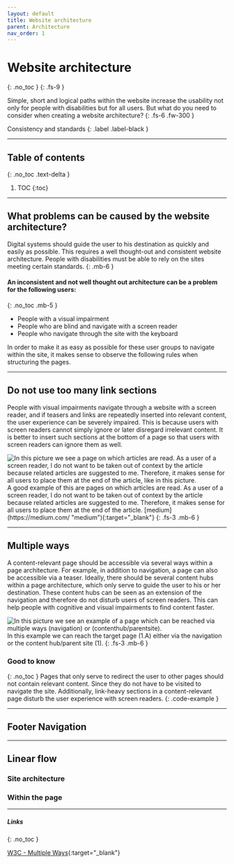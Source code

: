 ```yaml
---
layout: default
title: Website architecture
parent: Architecture
nav_order: 1
---
```



# Website architecture
{: .no_toc }
{: .fs-9 }

Simple, short and logical paths within the website increase the usability not only for people with disabilities but for all users. But what do you need to consider when creating a website architecture?
{: .fs-6 .fw-300 }

Consistency and standards
{: .label .label-black }

---

## Table of contents
{: .no_toc .text-delta }

1. TOC
{:toc}

---
## What problems can be caused by the website architecture?
Digital systems should guide the user to his destination as quickly and easily as possible. This requires a well thought-out and consistent website architecture. People with disabilities must be able to rely on the sites meeting certain standards.
{: .mb-6 }

#### An inconsistent and not well thought out architecture can be a problem for the following users:
{: .no_toc .mb-5 }

- People with a visual impairment
- People who are blind and navigate with a screen reader
- People who navigate through the site with the keyboard

In order to make it as easy as possible for these user groups to navigate within the site, it makes sense to observe the following rules when structuring the pages.

---

## Do not use too many link sections

People with visual impairments navigate through a website with a screen reader, and if teasers and links are repeatedly inserted into relevant content, the user experience can be severely impaired. This is because users with screen readers cannot simply ignore or later disregard irrelevant content. It is better to insert such sections at the bottom of a page so that users with screen readers can ignore them as well.

<img src="{{ '/assets/images/architecture/medium_architecture.png' | prepend: site.baseurl }}" alt="In this picture we see a  page on which articles are read. As a user of a screen reader, I do not want to be taken out of context by the article because related articles are suggested to me. Therefore, it makes sense for all users to place them at the end of the article, like in this picture."/>
A good example of this are pages on which articles are read. As a user of a screen reader, I do not want to be taken out of context by the article because related articles are suggested to me. Therefore, it makes sense for all users to place them at the end of the article. [medium](https://medium.com/ "medium"){:target="_blank"}
{: .fs-3 .mb-6 }

---

## Multiple ways

A content-relevant page should be accessible via several ways within a page architecture. For example, in addition to navigation, a page can also be accessible via a teaser. Ideally, there should be several content hubs within a page architecture, which only serve to guide the user to his or her destination. These content hubs can be seen as an extension of the navigation and therefore do not disturb users of screen readers. This can help people with cognitive and visual impairments to find content faster.

<img src="{{ '/assets/images/architecture/multiple_ways.png' | prepend: site.baseurl }}" alt="In this picture we see an example of a page which can be reached via multiple ways (navigation) or (contenthub/parentsite)."/>
In this example we can reach the target page (1.A) either via the navigation or the content hub/parent site (1).
{: .fs-3 .mb-6 }

### Good to know
{: .no_toc }
Pages that only serve to redirect the user to other pages should not contain relevant content. Since they do not have to be visited to navigate the site. Additionally, link-heavy sections in a content-relevant page disturb the user experience with screen readers.
{: .code-example }

---

## Footer Navigation

---

## Linear flow

### Site architecture

### Within the page


---

##### Links
{: .no_toc }

[W3C - Multiple Ways](https://www.w3.org/WAI/WCAG21/quickref/?versions=2.0#multiple-ways "W3C - Multiple ways"){:target="_blank"} <br>

